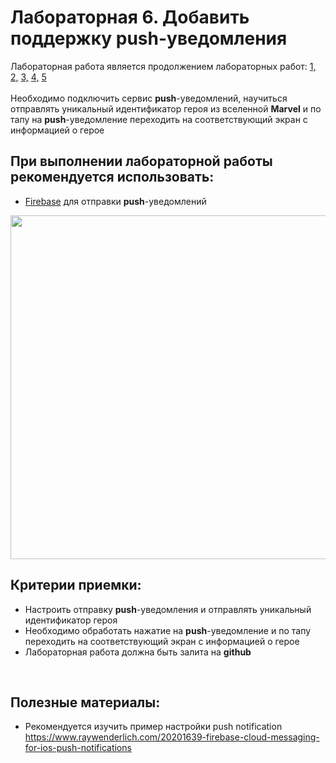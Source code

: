 # Лабораторная 6. Добавить поддержку push-уведомления

Лабораторная работа является продолжением лабораторных работ: [1,](./Lab01.md) [2,](./Lab02.md) [3,](./Lab03.md) [4,](./Lab04.md) [5](./Lab05.md)
<br>
<br>
Необходимо подключить сервис **push**-уведомлений, научиться отправлять уникальный идентификатор героя из вселенной **Marvel** и по тапу на **push**-уведомление переходить на соответствующий экран с информацией о герое

## При выполнении лабораторной работы рекомендуется использовать:
- [Firebase](https://firebase.google.com/) для отправки **push**-уведомлений

<p align="center">
   <img src="https://firebase.google.com/docs/cloud-messaging/images/diagram-FCM.png"  width="550">
</p>

## Критерии приемки:

- Настроить отправку **push**-уведомления и отправлять уникальный идентификатор героя
- Необходимо обработать нажатие на **push**-уведомление и по тапу переходить на соответствующий экран с информацией о герое
- Лабораторная работа должна быть залита на **github**

<br>

## Полезные материалы:

- Рекомендуется изучить пример настройки push notification 
https://www.raywenderlich.com/20201639-firebase-cloud-messaging-for-ios-push-notifications
